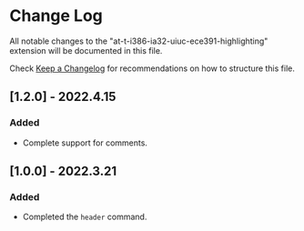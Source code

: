 # Change Log

All notable changes to the "at-t-i386-ia32-uiuc-ece391-highlighting" extension will be documented in this file.

Check [Keep a Changelog](http://keepachangelog.com/) for recommendations on how to structure this file.



## [1.2.0] - 2022.4.15

### Added

-   Complete support for comments.



## [1.0.0] - 2022.3.21

### Added

-   Completed the `header` command.
